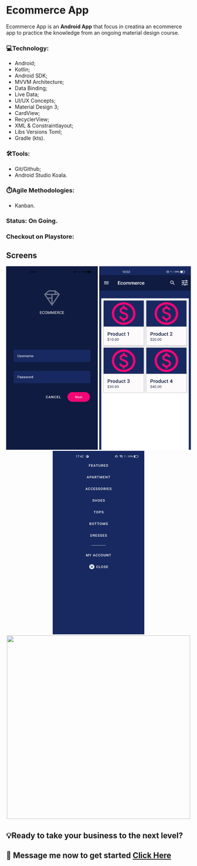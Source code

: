 # Ecommerce App

Ecommerce App is an **Android App** that focus in creatina an ecommerce app to practice the knowledge from an ongoing material design course.

### 💻Technology:
* Android;
* Kotlin;
* Android SDK;
* MVVM Architecture;
* Data Binding;
* Live Data;
* UI/UX Concepts;
* Material Design 3;
* CardView;
* RecyclerView;
* XML & Constraintlayout;
* Libs Versions Toml;
* Gradle (kts).

### 🛠️Tools:
* Git/Github;
* Android Studio Koala.

### ⏱️Agile Methodologies:
* Kanban.

### Status: On Going.

### Checkout on Playstore: 

## Screens
<p align="center">
  <img src="./img/print_1.jpg" width="250" height="500"/>
  <img src="./img/print_2.jpg" width="250" height="500"/>
  <img src="./img/print_3.jpg" width="250" height="500"/> 
<!--  <img src="./img/ecommerce.png" width="500" height="500"/> -->
  <img src="./img/michin_logo.PNG" width="500" height="500"/>
 </p>

## 💡Ready to take your business to the next level?

📩 Message me now to get started <a href="https://www.linkedin.com/company/michi-in/"> **Click Here** </a>
-------------------------------------------------------------------------------------------------------------------------------------------




